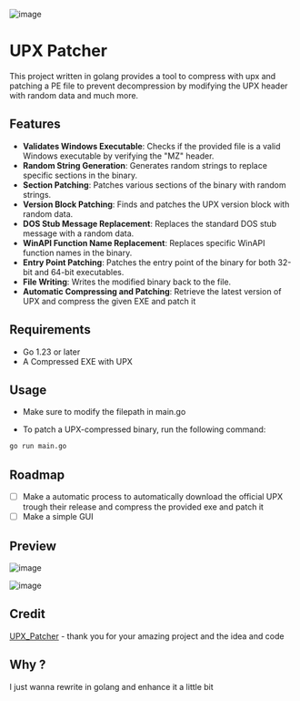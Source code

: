![image](https://github.com/user-attachments/assets/4537ef5d-35df-4b4e-8ea7-4f5103ff46e9)
# UPX Patcher

This project written in golang provides a tool to compress with upx and patching a PE file to prevent decompression by modifying the UPX header with random data and much more.

## Features

- **Validates Windows Executable**: Checks if the provided file is a valid Windows executable by verifying the "MZ" header.
- **Random String Generation**: Generates random strings to replace specific sections in the binary.
- **Section Patching**: Patches various sections of the binary with random strings.
- **Version Block Patching**: Finds and patches the UPX version block with random data.
- **DOS Stub Message Replacement**: Replaces the standard DOS stub message with a random data.
- **WinAPI Function Name Replacement**: Replaces specific WinAPI function names in the binary.
- **Entry Point Patching**: Patches the entry point of the binary for both 32-bit and 64-bit executables.
- **File Writing**: Writes the modified binary back to the file.
- **Automatic Compressing and Patching**: Retrieve the latest version of UPX and compress the given EXE and patch it

## Requirements

- Go 1.23 or later
- A Compressed EXE with UPX

## Usage
- Make sure to modify the filepath in main.go

- To patch a UPX-compressed binary, run the following command:

```bash
go run main.go
```
## Roadmap
- [ ] Make a automatic process to automatically download the official UPX trough their release and compress the provided exe and patch it
- [ ] Make a simple GUI

## Preview

![image](https://github.com/furax124/UPX_Patcher/blob/main/Preview.png)

![image](https://github.com/furax124/UPX_Patcher/blob/main/DIE.png)

## Credit

[UPX_Patcher](https://github.com/DosX-dev/UPX-Patcher) - thank you for your amazing project and the idea and code

## Why ?
I just wanna rewrite in golang and enhance it a little bit
